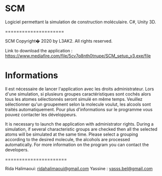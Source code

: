 # SCM
Logiciel permettant la simulation de construction moléculaire. C#, Unity 3D.

=====================

SCM Copyright� 2020 by L3AK2. All rights reserved.

Link to download the application : https://www.mediafire.com/file/5cv7q8nth0tnupe/SCM_setup_v3.exe/file


Informations
======================

Il est nécessaire de lancer l'application avec les droits administrateur.
Lors d'une simulation, si plusieurs groupes caractéristiques sont cochés alors tous les atomes sélectionnés seront simulé en même temps. 
Veuillez sélectionner qu'un groupement selon la molecule voulut, les alcools sont traités automatiquement. 
Pour plus d'informations sur le programme vous pouvez contacter les développeurs.


It is necessary to launch the application with administrator rights.
During a simulation, if several characteristic groups are checked then all the selected atoms will be simulated at the same time.
Please select a grouping according to the desired molecule, the alcohols are processed automatically.
For more information on the program you can contact the developers.

======================

Rida Halimaoui: ridahalimaoui@gmail.com 
Yassine : yasss.bel@gmail.com 
